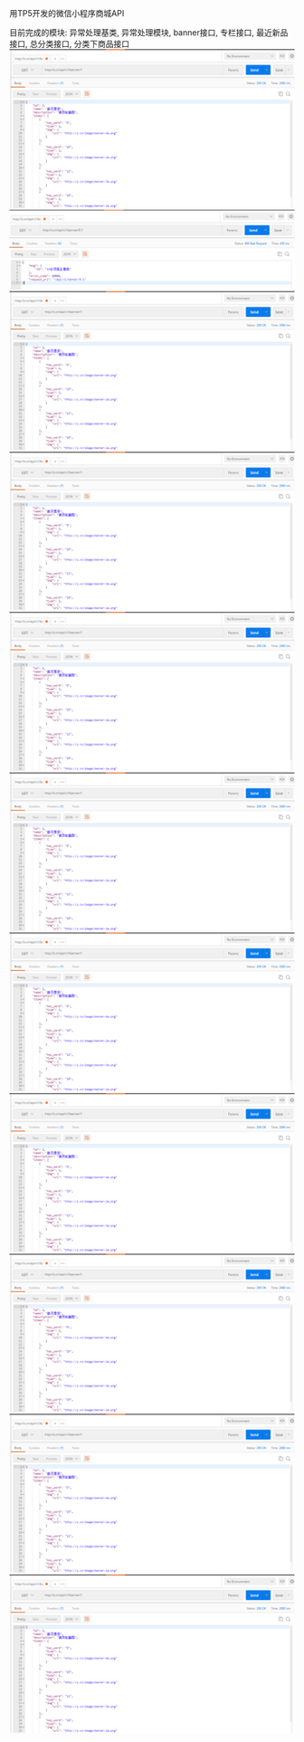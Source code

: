 用TP5开发的微信小程序商城API

目前完成的模块:
异常处理基类,
异常处理模块,
banner接口,
专栏接口,
最近新品接口,
总分类接口,
分类下商品接口
![](https://github.com/lovedly/php/blob/master/tp5api/images/banner%E6%8E%A5%E5%8F%A3.png "banner接口")
![](https://github.com/lovedly/php/blob/master/tp5api/images/banner%E6%8E%A5%E5%8F%A3%E6%95%B0%E6%8D%AE%E9%AA%8C%E8%AF%811.png "banner接口数据验证1")
![](https://github.com/lovedly/php/blob/master/tp5api/images/banner%E6%8E%A5%E5%8F%A3.png "banner接口")
![](https://github.com/lovedly/php/blob/master/tp5api/images/banner%E6%8E%A5%E5%8F%A3.png "banner接口")
![](https://github.com/lovedly/php/blob/master/tp5api/images/banner%E6%8E%A5%E5%8F%A3.png "banner接口")
![](https://github.com/lovedly/php/blob/master/tp5api/images/banner%E6%8E%A5%E5%8F%A3.png "banner接口")
![](https://github.com/lovedly/php/blob/master/tp5api/images/banner%E6%8E%A5%E5%8F%A3.png "banner接口")
![](https://github.com/lovedly/php/blob/master/tp5api/images/banner%E6%8E%A5%E5%8F%A3.png "banner接口")
![](https://github.com/lovedly/php/blob/master/tp5api/images/banner%E6%8E%A5%E5%8F%A3.png "banner接口")
![](https://github.com/lovedly/php/blob/master/tp5api/images/banner%E6%8E%A5%E5%8F%A3.png "banner接口")
![](https://github.com/lovedly/php/blob/master/tp5api/images/banner%E6%8E%A5%E5%8F%A3.png "banner接口")
